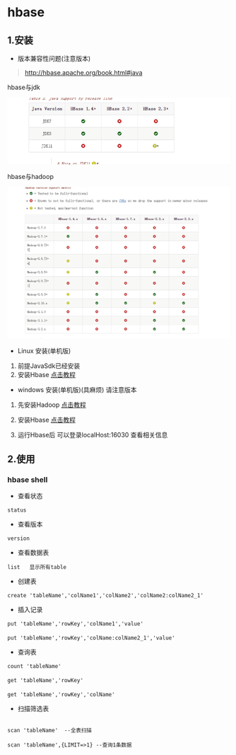 # hbase

## 1.安装

* 版本兼容性问题(注意版本)

>http://hbase.apache.org/book.html#java

hbase与jdk

![jdk](/img/hbaseJava.png)

hbase与hadoop

![jdk](/img/hbaseHadoop.png)

* Linux 安装(单机版)

1. 前提JavaSdk已经安装
2. 安装Hbase  [点击教程](http://hbase.org.cn/docs/32.html)

* windows 安装(单机版)(具麻烦) 请注意版本

1. 先安装Hadoop  [点击教程]( https://blog.csdn.net/weixin_43986204/article/details/90210010)

2. 安装Hbase  [点击教程](http://hbase.org.cn/docs/32.html)

3. 运行Hbase后 可以登录localHost:16030 查看相关信息

## 2.使用

### hbase shell

* 查看状态

```shell
status
```

* 查看版本

```shell
version
```

* 查看数据表

```shell
list   显示所有table
```

* 创建表

```shell
create 'tableName','colName1','colName2','colName2:colName2_1'
```

* 插入记录

```shell
put 'tableName','rowKey','colName1','value'

put 'tableName','rowKey','colName:colName2_1','value'
```

* 查询表

```shell
count 'tableName'

get 'tableName','rowKey'

get 'tableName','rowKey','colName'

```

* 扫描筛选表

```shell

scan 'tableName'  --全表扫描

scan 'tableName',{LIMIT=>1} --查询1条数据

```